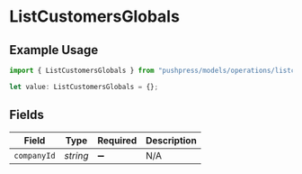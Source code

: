 # ListCustomersGlobals

## Example Usage

```typescript
import { ListCustomersGlobals } from "pushpress/models/operations/listcustomers.js";

let value: ListCustomersGlobals = {};
```

## Fields

| Field              | Type               | Required           | Description        |
| ------------------ | ------------------ | ------------------ | ------------------ |
| `companyId`        | *string*           | :heavy_minus_sign: | N/A                |
